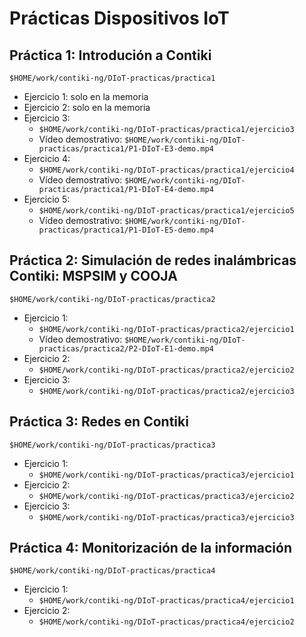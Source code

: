 # Prácticas Dispositivos IoT

## Práctica 1: Introdución a Contiki
`$HOME/work/contiki-ng/DIoT-practicas/practica1`
* Ejercicio 1: solo en la memoria
* Ejercicio 2: solo en la memoria
* Ejercicio 3:
  * `$HOME/work/contiki-ng/DIoT-practicas/practica1/ejercicio3`
  * Vídeo demostrativo: `$HOME/work/contiki-ng/DIoT-practicas/practica1/P1-DIoT-E3-demo.mp4`
* Ejercicio 4:
  * `$HOME/work/contiki-ng/DIoT-practicas/practica1/ejercicio4`
  * Vídeo demostrativo: `$HOME/work/contiki-ng/DIoT-practicas/practica1/P1-DIoT-E4-demo.mp4`
* Ejercicio 5:
  * `$HOME/work/contiki-ng/DIoT-practicas/practica1/ejercicio5`
  * Vídeo demostrativo: `$HOME/work/contiki-ng/DIoT-practicas/practica1/P1-DIoT-E5-demo.mp4`

## Práctica 2: Simulación de redes inalámbricas Contiki: MSPSIM y COOJA
`$HOME/work/contiki-ng/DIoT-practicas/practica2`
* Ejercicio 1:
  * `$HOME/work/contiki-ng/DIoT-practicas/practica2/ejercicio1`
  * Vídeo demostrativo: `$HOME/work/contiki-ng/DIoT-practicas/practica2/P2-DIoT-E1-demo.mp4`
* Ejercicio 2: 
  * `$HOME/work/contiki-ng/DIoT-practicas/practica2/ejercicio2` 
* Ejercicio 3: 
  * `$HOME/work/contiki-ng/DIoT-practicas/practica2/ejercicio3` 

## Práctica 3: Redes en Contiki
`$HOME/work/contiki-ng/DIoT-practicas/practica3`
* Ejercicio 1:
  * `$HOME/work/contiki-ng/DIoT-practicas/practica3/ejercicio1`
* Ejercicio 2:
  * `$HOME/work/contiki-ng/DIoT-practicas/practica3/ejercicio2`
* Ejercicio 3:
  * `$HOME/work/contiki-ng/DIoT-practicas/practica3/ejercicio3`

## Práctica 4: Monitorización de la información
`$HOME/work/contiki-ng/DIoT-practicas/practica4`
* Ejercicio 1:
  * `$HOME/work/contiki-ng/DIoT-practicas/practica4/ejercicio1`
* Ejercicio 2:
  * `$HOME/work/contiki-ng/DIoT-practicas/practica4/ejercicio2`
